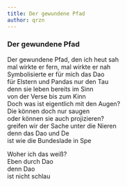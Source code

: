 ```yaml
---
title: Der gewundene Pfad 
author: qrzn
---
```


### Der gewundene Pfad

Der gewundene Pfad, den ich heut sah  
mal wirkte er fern, mal wirkte er nah  
Symbolisierte er für mich das Dao  
für Elstern und Pandas nur den Tau  
denn sie leben bereits im Sinn  
von der Verse bis zum Kinn  
Doch was ist eigentlich mit den Augen?  
Die können doch nur saugen  
oder können sie auch projizieren?  
greifen wir der Sache unter die Nieren  
denn das Dao und De  
ist wie die Bundeslade in Spe  

Woher ich das weiß?  
Eben durch Dao  
denn Dao  
ist nicht schlau
